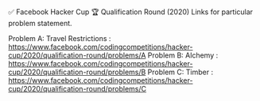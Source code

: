 ✅ Facebook Hacker Cup 🏆 Qualification Round (2020)
Links for particular problem statement.

Problem A: Travel Restrictions : https://www.facebook.com/codingcompetitions/hacker-cup/2020/qualification-round/problems/A
Problem B: Alchemy : https://www.facebook.com/codingcompetitions/hacker-cup/2020/qualification-round/problems/B
Problem C: Timber : https://www.facebook.com/codingcompetitions/hacker-cup/2020/qualification-round/problems/C
